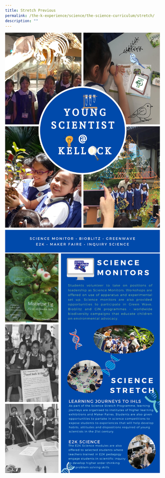 ```yaml
---
title: Stretch Previous
permalink: /the-k-experience/science/the-science-curriculum/stretch/
description: ""
---
```

<img src="/images/stretch1.jpg">
<img src="/images/stretch2.jpg">